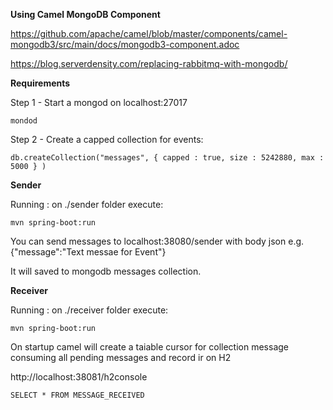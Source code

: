 **Using Camel MongoDB Component**

https://github.com/apache/camel/blob/master/components/camel-mongodb3/src/main/docs/mongodb3-component.adoc

https://blog.serverdensity.com/replacing-rabbitmq-with-mongodb/

**Requirements**

Step 1 - Start a mongod on localhost:27017 

````
mondod
````


Step 2 - Create a capped collection for events:

````
db.createCollection("messages", { capped : true, size : 5242880, max : 5000 } )
````


**Sender**

Running : on ./sender folder execute:

````
mvn spring-boot:run
````

You can send messages to localhost:38080/sender with body json e.g. {"message":"Text messae for Event"}

It will saved to mongodb messages collection.

**Receiver**

Running : on ./receiver folder execute:

````
mvn spring-boot:run
````

On startup camel will create a taiable cursor for collection message consuming all pending messages and record ir on H2

http://localhost:38081/h2console

````
SELECT * FROM MESSAGE_RECEIVED 
````
